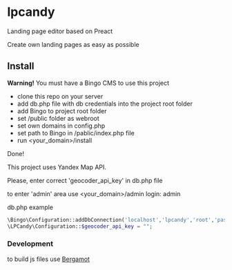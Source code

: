 # lpcandy
Landing page editor based on Preact

Create own landing pages as easy as possible 

## Install
**Warning!** You must have a Bingo CMS to use this project

- clone this repo on your server
- add db.php file with db credentials into the project root folder
- add Bingo to project root folder
- set /public folder as webroot
- set own domains in config.php
- set path to Bingo in /pablic/index.php file
- run <your_domain>/install

Done!

This project uses Yandex Map API. 

Please, enter correct 'geocoder_api_key' in db.php file

to enter 'admin' area use <your_domain>/admin
login: admin

db.php example
```php
\Bingo\Configuration::addDbConnection('localhost','lpcandy','root','password');
\LPCandy\Configuration::$geocoder_api_key = "";
```

### Development
to build js files use [Bergamot](https://github.com/boomyjee/bergamot)
